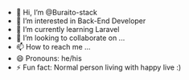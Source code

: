 - 👋 Hi, I’m @Buraito-stack
- 👀 I’m interested in Back-End Developer
- 🌱 I’m currently learning Laravel
- 💞️ I’m looking to collaborate on ...
- 📫 How to reach me ...
- 😄 Pronouns: he/his
- ⚡ Fun fact: Normal person living with happy live :)

<!---
Buraito-stack/Buraito-stack is a ✨ special ✨ repository because its `README.md` (this file) appears on your GitHub profile.
You can click the Preview link to take a look at your changes.
--->
